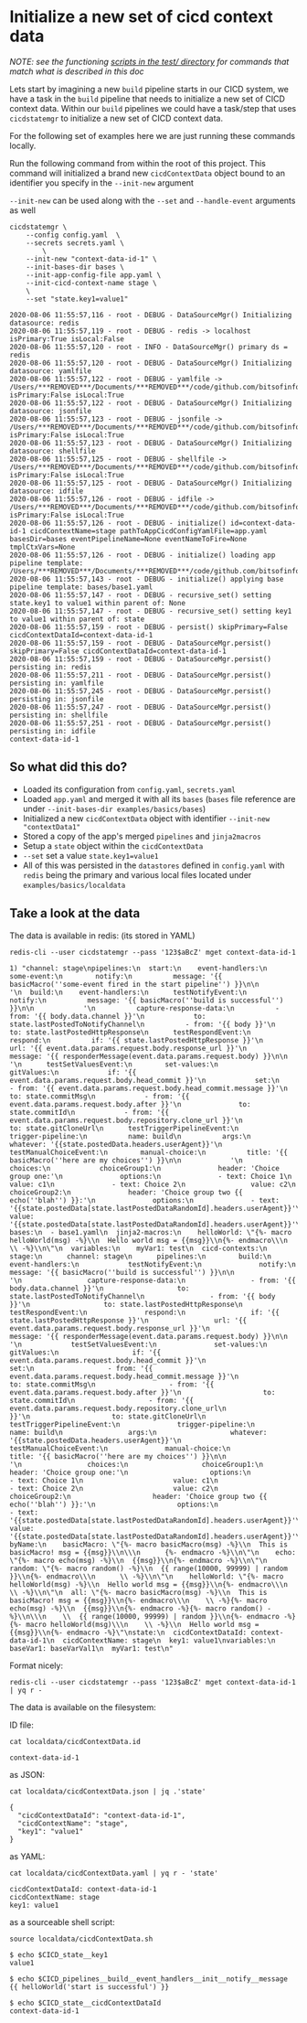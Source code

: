 # Initialize a new set of cicd context data

*NOTE: see the functioning [scripts in the test/ directory](test/) for commands that match what is described in this doc*

Lets start by imagining a new `build` pipeline starts in our CICD system, we have a task in the `build` pipeline that needs to initialize a new set of CICD context data. Within our `build` pipelines we could have a task/step that uses `cicdstatemgr` to initialize a new set of CICD context data.

For the following set of examples here we are just running these commands locally.

Run the following command from within the root of this project. This command will initialized a brand new `cicdContextData` object bound to an identifier you specify in the `--init-new` argument

`--init-new` can be used along with the `--set` and `--handle-event` arguments as well

```
cicdstatemgr \
    --config config.yaml  \
    --secrets secrets.yaml \
        \
    --init-new "context-data-id-1" \
    --init-bases-dir bases \
    --init-app-config-file app.yaml \
    --init-cicd-context-name stage \
    \
    --set "state.key1=value1"

2020-08-06 11:55:57,116 - root - DEBUG - DataSourceMgr() Initializing datasource: redis
2020-08-06 11:55:57,119 - root - DEBUG - redis -> localhost isPrimary:True isLocal:False
2020-08-06 11:55:57,120 - root - INFO - DataSourceMgr() primary ds = redis
2020-08-06 11:55:57,120 - root - DEBUG - DataSourceMgr() Initializing datasource: yamlfile
2020-08-06 11:55:57,122 - root - DEBUG - yamlfile -> /Users/***REMOVED***/Documents/***REMOVED***/code/github.com/bitsofinfo/cicdstatemgr/examples/basics/localdata/cicdContextData.yaml isPrimary:False isLocal:True
2020-08-06 11:55:57,122 - root - DEBUG - DataSourceMgr() Initializing datasource: jsonfile
2020-08-06 11:55:57,123 - root - DEBUG - jsonfile -> /Users/***REMOVED***/Documents/***REMOVED***/code/github.com/bitsofinfo/cicdstatemgr/examples/basics/localdata/cicdContextData.json isPrimary:False isLocal:True
2020-08-06 11:55:57,123 - root - DEBUG - DataSourceMgr() Initializing datasource: shellfile
2020-08-06 11:55:57,125 - root - DEBUG - shellfile -> /Users/***REMOVED***/Documents/***REMOVED***/code/github.com/bitsofinfo/cicdstatemgr/examples/basics/localdata/cicdContextData.sh isPrimary:False isLocal:True
2020-08-06 11:55:57,125 - root - DEBUG - DataSourceMgr() Initializing datasource: idfile
2020-08-06 11:55:57,126 - root - DEBUG - idfile -> /Users/***REMOVED***/Documents/***REMOVED***/code/github.com/bitsofinfo/cicdstatemgr/examples/basics/localdata/cicdContextData.id isPrimary:False isLocal:True
2020-08-06 11:55:57,126 - root - DEBUG - initialize() id=context-data-id-1 cicdContextName=stage pathToAppCicdConfigYamlFile=app.yaml basesDir=bases eventPipelineName=None eventNameToFire=None tmplCtxVars=None
2020-08-06 11:55:57,126 - root - DEBUG - initialize() loading app pipeline template: /Users/***REMOVED***/Documents/***REMOVED***/code/github.com/bitsofinfo/cicdstatemgr/examples/basics/app.yaml
2020-08-06 11:55:57,143 - root - DEBUG - initialize() applying base pipeline template: bases/base1.yaml
2020-08-06 11:55:57,147 - root - DEBUG - recursive_set() setting state.key1 to value1 within parent of: None
2020-08-06 11:55:57,147 - root - DEBUG - recursive_set() setting key1 to value1 within parent of: state
2020-08-06 11:55:57,159 - root - DEBUG - persist() skipPrimary=False cicdContextDataId=context-data-id-1
2020-08-06 11:55:57,159 - root - DEBUG - DataSourceMgr.persist() skipPrimary=False cicdContextDataId=context-data-id-1
2020-08-06 11:55:57,159 - root - DEBUG - DataSourceMgr.persist() persisting in: redis
2020-08-06 11:55:57,211 - root - DEBUG - DataSourceMgr.persist() persisting in: yamlfile
2020-08-06 11:55:57,245 - root - DEBUG - DataSourceMgr.persist() persisting in: jsonfile
2020-08-06 11:55:57,247 - root - DEBUG - DataSourceMgr.persist() persisting in: shellfile
2020-08-06 11:55:57,251 - root - DEBUG - DataSourceMgr.persist() persisting in: idfile
context-data-id-1
```

## So what did this do?

* Loaded its configuration from `config.yaml`, `secrets.yaml`
* Loaded `app.yaml` and merged it with all its `bases` (`bases` file reference are under `--init-bases-dir examples/basics/bases`)
* Initialized a new `cicdContextData` object with identifier `--init-new "contextData1"`
* Stored a copy of the app's merged `pipelines` and `jinja2macros`
* Setup a `state` object within the `cicdContextData`
* `--set` set a value `state.key1=value1`
* All of this was persisted in the `datastores` defined in `config.yaml` with `redis` being the primary and various local files located under `examples/basics/localdata`

## Take a look at the data

The data is available in redis: (its stored in YAML)
```
redis-cli --user cicdstatemgr --pass '123$aBcZ' mget context-data-id-1

1) "channel: stage\npipelines:\n  start:\n    event-handlers:\n      some-event:\n        notify:\n          message: '{{ basicMacro(''some-event fired in the start pipeline'') }}\n\n            '\n  build:\n    event-handlers:\n      testNotifyEvent:\n        notify:\n          message: '{{ basicMacro(''build is successful'') }}\n\n            '\n          capture-response-data:\n          - from: '{{ body.data.channel }}'\n            to: state.lastPostedToNotifyChannel\n          - from: '{{ body }}'\n            to: state.lastPostedHttpResponse\n      testRespondEvent:\n        respond:\n          if: '{{ state.lastPostedHttpResponse }}'\n          url: '{{ event.data.params.request.body.response_url }}'\n          message: '{{ responderMessage(event.data.params.request.body) }}\n\n            '\n      testSetValuesEvent:\n        set-values:\n          gitValues:\n            if: '{{ event.data.params.request.body.head_commit }}'\n            set:\n            - from: '{{ event.data.params.request.body.head_commit.message }}'\n              to: state.commitMsg\n            - from: '{{ event.data.params.request.body.after }}'\n              to: state.commitId\n            - from: '{{ event.data.params.request.body.repository.clone_url }}'\n              to: state.gitCloneUrl\n      testTriggerPipelineEvent:\n        trigger-pipeline:\n          name: build\n          args:\n            whatever: '{{state.postedData.headers.userAgent}}'\n      testManualChoiceEvent:\n        manual-choice:\n          title: '{{ basicMacro(''here are my choices'') }}\n\n            '\n          choices:\n            choiceGroup1:\n              header: 'Choice group one:'\n              options:\n              - text: Choice 1\n                value: c1\n              - text: Choice 2\n                value: c2\n            choiceGroup2:\n              header: 'Choice group two {{ echo(''blah'') }}:'\n              options:\n              - text: '{{state.postedData[state.lastPostedDataRandomId].headers.userAgent}}'\n                value: '{{state.postedData[state.lastPostedDataRandomId].headers.userAgent}}'\nappPipelinesConfig:\n  bases:\n  - base1.yaml\n  jinja2-macros:\n    helloWorld: \"{%- macro helloWorld(msg) -%}\\n  Hello world msg = {{msg}}\\n{%- endmacro\\\n      \\ -%}\\n\"\n  variables:\n    myVar1: test\n  cicd-contexts:\n    stage:\n      channel: stage\n      pipelines:\n        build:\n          event-handlers:\n            testNotifyEvent:\n              notify:\n                message: '{{ basicMacro(''build is successful'') }}\n\n                  '\n                capture-response-data:\n                - from: '{{ body.data.channel }}'\n                  to: state.lastPostedToNotifyChannel\n                - from: '{{ body }}'\n                  to: state.lastPostedHttpResponse\n            testRespondEvent:\n              respond:\n                if: '{{ state.lastPostedHttpResponse }}'\n                url: '{{ event.data.params.request.body.response_url }}'\n                message: '{{ responderMessage(event.data.params.request.body) }}\n\n                  '\n            testSetValuesEvent:\n              set-values:\n                gitValues:\n                  if: '{{ event.data.params.request.body.head_commit }}'\n                  set:\n                  - from: '{{ event.data.params.request.body.head_commit.message }}'\n                    to: state.commitMsg\n                  - from: '{{ event.data.params.request.body.after }}'\n                    to: state.commitId\n                  - from: '{{ event.data.params.request.body.repository.clone_url\n                      }}'\n                    to: state.gitCloneUrl\n            testTriggerPipelineEvent:\n              trigger-pipeline:\n                name: build\n                args:\n                  whatever: '{{state.postedData.headers.userAgent}}'\n            testManualChoiceEvent:\n              manual-choice:\n                title: '{{ basicMacro(''here are my choices'') }}\n\n                  '\n                choices:\n                  choiceGroup1:\n                    header: 'Choice group one:'\n                    options:\n                    - text: Choice 1\n                      value: c1\n                    - text: Choice 2\n                      value: c2\n                  choiceGroup2:\n                    header: 'Choice group two {{ echo(''blah'') }}:'\n                    options:\n                    - text: '{{state.postedData[state.lastPostedDataRandomId].headers.userAgent}}'\n                      value: '{{state.postedData[state.lastPostedDataRandomId].headers.userAgent}}'\njinja2Macros:\n  byName:\n    basicMacro: \"{%- macro basicMacro(msg) -%}\\n  This is basicMacro! msg = {{msg}}\\n\\\n      {%- endmacro -%}\\n\"\n    echo: \"{%- macro echo(msg) -%}\\n  {{msg}}\\n{%- endmacro -%}\\n\"\n    random: \"{%- macro random() -%}\\n  {{ range(10000, 99999) | random }}\\n{%- endmacro\\\n      \\ -%}\\n\"\n    helloWorld: \"{%- macro helloWorld(msg) -%}\\n  Hello world msg = {{msg}}\\n{%- endmacro\\\n      \\ -%}\\n\"\n  all: \"{%- macro basicMacro(msg) -%}\\n  This is basicMacro! msg = {{msg}}\\n{%- endmacro\\\n    \\ -%}{%- macro echo(msg) -%}\\n  {{msg}}\\n{%- endmacro -%}{%- macro random() -%}\\n\\\n    \\  {{ range(10000, 99999) | random }}\\n{%- endmacro -%}{%- macro helloWorld(msg)\\\n    \\ -%}\\n  Hello world msg = {{msg}}\\n{%- endmacro -%}\"\nstate:\n  cicdContextDataId: context-data-id-1\n  cicdContextName: stage\n  key1: value1\nvariables:\n  baseVar1: baseVarVal1\n  myVar1: test\n"
```

Format nicely:
```
redis-cli --user cicdstatemgr --pass '123$aBcZ' mget context-data-id-1 | yq r -
```

The data is available on the filesystem:

ID file:
```
cat localdata/cicdContextData.id

context-data-id-1
```

as JSON:
```
cat localdata/cicdContextData.json | jq .'state'

{
  "cicdContextDataId": "context-data-id-1",
  "cicdContextName": "stage",
  "key1": "value1"
}
```

as YAML:
```
cat localdata/cicdContextData.yaml | yq r - 'state'

cicdContextDataId: context-data-id-1
cicdContextName: stage
key1: value1
```

as a sourceable shell script:
```
source localdata/cicdContextData.sh

$ echo $CICD_state__key1
value1

$ echo $CICD_pipelines__build__event_handlers__init__notify__message
{{ helloWorld('start is successful') }}

$ echo $CICD_state__cicdContextDataId
context-data-id-1
```

